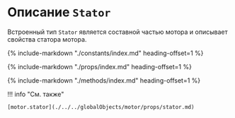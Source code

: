 # Описание `Stator`
Встроенный тип `Stator` является составной частью мотора и описывает свойства статора мотора.

{%
    include-markdown "./constants/index.md"
    heading-offset=1
%}

{%
    include-markdown "./props/index.md"
    heading-offset=1
%}

{%
    include-markdown "./methods/index.md"
    heading-offset=1
%}

!!! info "См. также"

    [motor.stator](./../../globalObjects/motor/props/stator.md)
